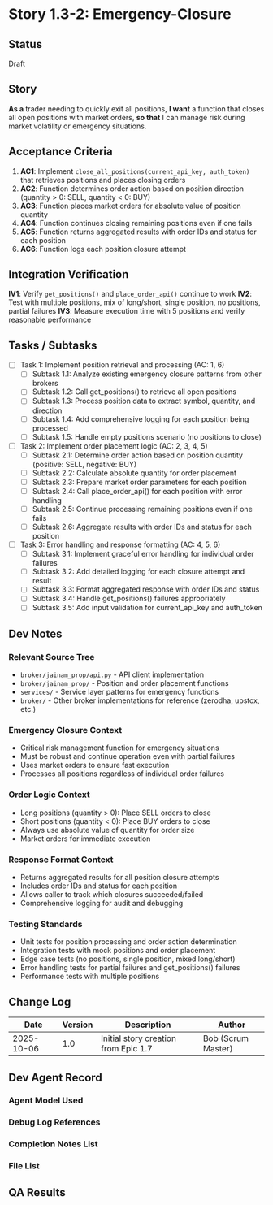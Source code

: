 # Story 1.3-2: Emergency-Closure

## Status
Draft

## Story

**As a** trader needing to quickly exit all positions,
**I want** a function that closes all open positions with market orders,
**so that** I can manage risk during market volatility or emergency situations.

## Acceptance Criteria

1. **AC1**: Implement `close_all_positions(current_api_key, auth_token)` that retrieves positions and places closing orders
2. **AC2**: Function determines order action based on position direction (quantity > 0: SELL, quantity < 0: BUY)
3. **AC3**: Function places market orders for absolute value of position quantity
4. **AC4**: Function continues closing remaining positions even if one fails
5. **AC5**: Function returns aggregated results with order IDs and status for each position
6. **AC6**: Function logs each position closure attempt

## Integration Verification

**IV1**: Verify `get_positions()` and `place_order_api()` continue to work
**IV2**: Test with multiple positions, mix of long/short, single position, no positions, partial failures
**IV3**: Measure execution time with 5 positions and verify reasonable performance

## Tasks / Subtasks

- [ ] Task 1: Implement position retrieval and processing (AC: 1, 6)
  - [ ] Subtask 1.1: Analyze existing emergency closure patterns from other brokers
  - [ ] Subtask 1.2: Call get_positions() to retrieve all open positions
  - [ ] Subtask 1.3: Process position data to extract symbol, quantity, and direction
  - [ ] Subtask 1.4: Add comprehensive logging for each position being processed
  - [ ] Subtask 1.5: Handle empty positions scenario (no positions to close)

- [ ] Task 2: Implement order placement logic (AC: 2, 3, 4, 5)
  - [ ] Subtask 2.1: Determine order action based on position quantity (positive: SELL, negative: BUY)
  - [ ] Subtask 2.2: Calculate absolute quantity for order placement
  - [ ] Subtask 2.3: Prepare market order parameters for each position
  - [ ] Subtask 2.4: Call place_order_api() for each position with error handling
  - [ ] Subtask 2.5: Continue processing remaining positions even if one fails
  - [ ] Subtask 2.6: Aggregate results with order IDs and status for each position

- [ ] Task 3: Error handling and response formatting (AC: 4, 5, 6)
  - [ ] Subtask 3.1: Implement graceful error handling for individual order failures
  - [ ] Subtask 3.2: Add detailed logging for each closure attempt and result
  - [ ] Subtask 3.3: Format aggregated response with order IDs and status
  - [ ] Subtask 3.4: Handle get_positions() failures appropriately
  - [ ] Subtask 3.5: Add input validation for current_api_key and auth_token

## Dev Notes

### Relevant Source Tree
- `broker/jainam_prop/api.py` - API client implementation
- `broker/jainam_prop/` - Position and order placement functions
- `services/` - Service layer patterns for emergency functions
- `broker/` - Other broker implementations for reference (zerodha, upstox, etc.)

### Emergency Closure Context
- Critical risk management function for emergency situations
- Must be robust and continue operation even with partial failures
- Uses market orders to ensure fast execution
- Processes all positions regardless of individual order failures

### Order Logic Context
- Long positions (quantity > 0): Place SELL orders to close
- Short positions (quantity < 0): Place BUY orders to close
- Always use absolute value of quantity for order size
- Market orders for immediate execution

### Response Format Context
- Returns aggregated results for all position closure attempts
- Includes order IDs and status for each position
- Allows caller to track which closures succeeded/failed
- Comprehensive logging for audit and debugging

### Testing Standards
- Unit tests for position processing and order action determination
- Integration tests with mock positions and order placement
- Edge case tests (no positions, single position, mixed long/short)
- Error handling tests for partial failures and get_positions() failures
- Performance tests with multiple positions

## Change Log

| Date | Version | Description | Author |
|------|---------|-------------|--------|
| 2025-10-06 | 1.0 | Initial story creation from Epic 1.7 | Bob (Scrum Master) |

## Dev Agent Record

### Agent Model Used

### Debug Log References

### Completion Notes List

### File List

## QA Results
